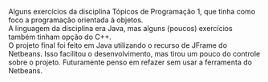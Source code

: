 Alguns exercícios da disciplina Tópicos de Programação 1, que tinha como foco a programação orientada à objetos.\
A linguagem da disciplina era Java, mas alguns (poucos) exercícios também tinham opção do C++.\
O projeto final foi feito em Java utilizando o recurso de JFrame do Netbeans. Isso facilitou o desenvolvimento, mas tirou um pouco do controle sobre o projeto. Futuramente penso em refazer sem usar a ferramenta do Netbeans.